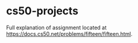# cs50-projects
Full explanation of assignment located at https://docs.cs50.net/problems/fifteen/fifteen.html.
